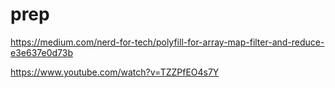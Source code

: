 # prep

https://medium.com/nerd-for-tech/polyfill-for-array-map-filter-and-reduce-e3e637e0d73b

https://www.youtube.com/watch?v=TZZPfEO4s7Y
